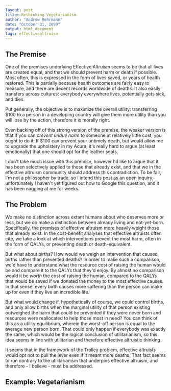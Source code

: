 ```yaml
---
layout: post
title: Rethinking Vegetarianism
author: "Andrew Mehrmann"
date: "October 31, 2099"
output: html_document
tags: effectivealtruism
---
```


## The Premise

One of the premises underlying Effective Altruism seems to be that all lives are created equal, and that we should prevent harm or death if possible. Most often, this is expressed in the form of lives saved, or years of health restored. This is partially because health outcomes are fairly easy to measure, and there are decent records worldwide of deaths. It also easily transfers across cultures: everybody everywhere lives, potentially gets sick, and dies.

Put generally, the objective is to maximize the overall utility: transferring $100 to a person in a developing country will give them more utility than you will lose by the action, therefore it is morally right.

Even backing off of this strong version of the premise, the weaker version is that if you can *prevent undue harm* to someone at relatively little cost, you ought to do it: If $100 can prevent your untimely death, but would allow me to upgrade the upholstery in my Acura, it's really hard to argue (at least emotionally) that one should opt for the leather seats.

I don't take much issue with this premise, however I'd like to argue that it has been selectively applied to those that already exist, and that we in the effective altruism community should address this contradiction. To be fair, I'm not a philosopher by trade, so I intend this post as an open inquiry; unfortunately I haven't yet figured out how to Google this question, and it has been nagging at me for weeks.

## The Problem

We make no distinction across extant humans about who deserves more or less, but we do make a distinction between already living and not-yet-born. Specifically, the premises of effective altruism more heavily weight those that already exist. In the cost-benefit analyses that effective altruists often cite, we take a look at which interventions prevent the most harm, often in the form of QALYs, or preventing death or death-equivalent.

But what about births? How would we weigh an intervention that caused births rather than prevented deaths? In order to make such a comparison, we'd have to understand what the resource cost of raising the human would be and compare it to the QALYs that they'd enjoy. By almost no comparison would it be *worth* the cost of raising the human, compared to the QALYs that would be saved if we donated the money to the most effective causes. In that sense, every birth causes more suffering than the person can make up for even if they live an incredible life.

But what would change if, hypothetically of course, we could control births, and only allow births when the marginal utility of that person existing outweighed the harm that could be prevented if they were never born and resources were reallocated to help those most in need? You can think of this as a utility equilibrium, wherein the worst-off person is equal to the average new person born. That could only happen if everybody was exactly the same, which would be the logical conclusion of utilitarianism, so this idea seems in line with utilitarian and therefore effective altruistic thinking.





It seems that in the framework of the Trolley problem, effective altruists would opt not to pull the lever even if it meant more deaths. That fact seems to run contrary to the utilitarianism that underpins effective altruism, and therefore - I believe - must be addressed.

## Example: Vegetarianism
